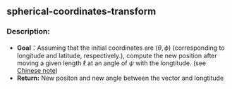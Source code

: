 ## spherical-coordinates-transform
### Description:

* **Goal**：Assuming that the initial coordinates are $(\theta,\phi)$ (corresponding to longitude and latitude, respectively.), compute
the new position after moving a given length $\ell$ at an angle of $\psi$ with the longtitude. (see [Chinese note](https://blog.csdn.net/Mr_Cat123/article/details/86507183))
* **Return:** New positon and new angle between the vector and longtitude

